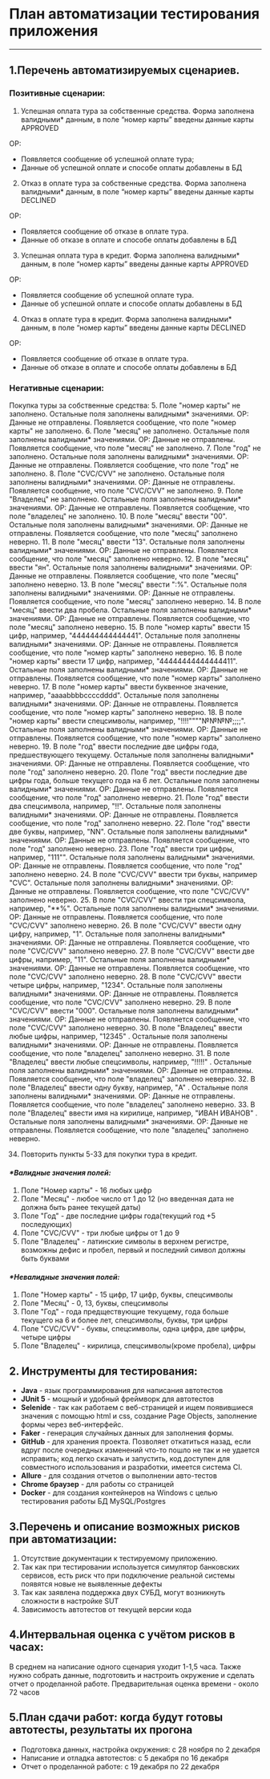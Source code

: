 # План автоматизации тестирования приложения #
---
## 1.Перечень автоматизируемых сценариев. ##
### Позитивные сценарии: ###
1. Успешная оплата тура за собственные средства. Форма заполнена валидными* данным, в поле “номер карты” введены данные карты APPROVED

ОР: 
* Появляется сообщение об успешной оплате тура;
* Данные об успешной оплате и способе оплаты добавлены в БД

2. Отказ в оплате тура за собственные средства. Форма заполнена валидными* данным, в поле “номер карты” введены данные карты DECLINED

ОР: 
* Появляется сообщение об отказе в оплате тура.
* Данные об отказе в оплате и способе оплаты добавлены в БД

3. Успешная оплата тура в кредит. Форма заполнена валидными* данным, в поле “номер карты” введены данные карты APPROVED

ОР: 
* Появляется сообщение об успешной оплате тура.
* Данные об успешной оплате и способе оплаты добавлены в БД

4. Отказ в оплате тура в кредит. Форма заполнена валидными* данным, в поле “номер карты” введены данные карты DECLINED

ОР: 
* Появляется сообщение об отказе в оплате тура.
* Данные об отказе в оплате и способе оплаты добавлены в БД

### Негативные сценарии: ###
Покупка туры за собственные средства:
5. Поле "номер карты" не заполнено. Остальные поля заполнены валидными* значениями.
ОР: Данные не отправлены. Появляется сообщение, что поле "номер карты" не заполнено.
6. Поле "месяц" не заполнено. Остальные поля заполнены валидными* значениями.
ОР: Данные не отправлены. Появляется сообщение, что поле "месяц" не заполнено.
7. Поле "год" не заполнено. Остальные поля заполнены валидными* значениями.
ОР: Данные не отправлены. Появляется сообщение, что поле "год" не заполнено.
8. Поле "CVC/CVV" не заполнено. Остальные поля заполнены валидными* значениями.
ОР: Данные не отправлены. Появляется сообщение, что поле "CVC/CVV" не заполнено.
9. Поле "Владелец" не заполнено. Остальные поля заполнены валидными* значениями.
ОР: Данные не отправлены. Появляется сообщение, что поле "владелец" не заполнено.
10. В поле "месяц" ввести "00". Остальные поля заполнены валидными* значениями.
ОР: Данные не отправлены. Появляется сообщение, что поле "месяц" заполнено неверно.
11. В поле "месяц" ввести "13". Остальные поля заполнены валидными* значениями.
    ОР: Данные не отправлены. Появляется сообщение, что поле "месяц" заполнено неверно.
12. В поле "месяц" ввести "ян". Остальные поля заполнены валидными* значениями.
    ОР: Данные не отправлены. Появляется сообщение, что поле "месяц" заполнено неверно.
13. В поле "месяц" ввести ":%". Остальные поля заполнены валидными* значениями.
    ОР: Данные не отправлены. Появляется сообщение, что поле "месяц" заполнено неверно.
14. В поле "месяц" ввести два пробела. Остальные поля заполнены валидными* значениями.
    ОР: Данные не отправлены. Появляется сообщение, что поле "месяц" заполнено неверно.
15. В поле "номер карты" ввести 15 цифр, например, "444444444444441". Остальные поля заполнены валидными* значениями.
    ОР: Данные не отправлены. Появляется сообщение, что поле "номер карты" заполнено неверно.
16. В поле "номер карты" ввести 17 цифр, например, "44444444444444411". Остальные поля заполнены валидными* значениями.
    ОР: Данные не отправлены. Появляется сообщение, что поле "номер карты" заполнено неверно.
17. В поле "номер карты" ввести буквенное значение, например, "aaaabbbbccccdddd". Остальные поля заполнены валидными* значениями.
    ОР: Данные не отправлены. Появляется сообщение, что поле "номер карты" заполнено неверно.
18. В поле "номер карты" ввести спецсимволы, например, "!!!!""""№№№№;;;;". Остальные поля заполнены валидными* значениями.
    ОР: Данные не отправлены. Появляется сообщение, что поле "номер карты" заполнено неверно.
19. В поле "год" ввести последние две цифры года, предшествующего текущему. Остальные поля заполнены валидными* значениями.
    ОР: Данные не отправлены. Появляется сообщение, что поле "год" заполнено неверно.
20. Поле "год" ввести последние две цифры года, больше текущего года на 6 лет. Остальные поля заполнены валидными* значениями.
    ОР: Данные не отправлены. Появляется сообщение, что поле "год" заполнено неверно.
21. Поле "год" ввести два спецсимвола, например, "!!". Остальные поля заполнены валидными* значениями.
    ОР: Данные не отправлены. Появляется сообщение, что поле "год" заполнено неверно.
22. Поле "год" ввести две буквы, например, "NN". Остальные поля заполнены валидными* значениями.
    ОР: Данные не отправлены. Появляется сообщение, что поле "год" заполнено неверно.
23. Поле "год" ввести три цифры, например, "111"". Остальные поля заполнены валидными* значениями.
    ОР: Данные не отправлены. Появляется сообщение, что поле "год" заполнено неверно.
24. В поле "CVC/CVV" ввести три буквы, например "CVC". Остальные поля заполнены валидными* значениями.
    ОР: Данные не отправлены. Появляется сообщение, что поле "CVC/CVV" заполнено неверно.
25. В поле "CVC/CVV" ввести три спецсимвола, например, "**%". Остальные поля заполнены валидными* значениями.
    ОР: Данные не отправлены. Появляется сообщение, что поле "CVC/CVV" заполнено неверно.
26. В поле "CVC/CVV" ввести одну цифру, например, "1". Остальные поля заполнены валидными* значениями.
    ОР: Данные не отправлены. Появляется сообщение, что поле "CVC/CVV" заполнено неверно.
27. В поле "CVC/CVV" ввести две цифры, например, "11". Остальные поля заполнены валидными* значениями.
    ОР: Данные не отправлены. Появляется сообщение, что поле "CVC/CVV" заполнено неверно.
28. В поле "CVC/CVV" ввести четыре цифры, например, "1234". Остальные поля заполнены валидными* значениями.
    ОР: Данные не отправлены. Появляется сообщение, что поле "CVC/CVV" заполнено неверно.
29. В поле "CVC/CVV" ввести "000". Остальные поля заполнены валидными* значениями.
    ОР: Данные не отправлены. Появляется сообщение, что поле "CVC/CVV" заполнено неверно.
30. В поле "Владелец" ввести любые цифры, например, "12345" . Остальные поля заполнены валидными* значениями.
    ОР: Данные не отправлены. Появляется сообщение, что поле "владелец" заполнено неверно.
31. В поле "Владелец" ввести любые спецсимволы, например, "!!!!!" . Остальные поля заполнены валидными* значениями.
    ОР: Данные не отправлены. Появляется сообщение, что поле "владелец" заполнено неверно.
32. В поле "Владелец" ввести одну букву, например, "A" . Остальные поля заполнены валидными* значениями.
    ОР: Данные не отправлены. Появляется сообщение, что поле "владелец" заполнено неверно.
33. В поле "Владелец" ввести имя на кирилице, например, "ИВАН ИВАНОВ" . Остальные поля заполнены валидными* значениями.
    ОР: Данные не отправлены. Появляется сообщение, что поле "владелец" заполнено неверно.

34. Повторить пункты 5-33 для покупки тура в кредит.
#### _*Валидные значения полей:_ ####
1. Поле "Номер карты" - 16 любых цифр
2. Поле "Месяц" - любое число от 1 до 12 (но введенная дата не должна быть ранее текущей даты)
3. Поле "Год" - две последние цифры года(текущий год +5 последующих) 
4. Поле "CVC/CVV" - три любые цифры от 1 до 9
5. Поле "Владелец" - латинские символы в верхнем регистре, возможны дефис и пробел, первый и последний символ должны быть буквами

#### _*Невалидные значения полей:_ ####
1. Поле "Номер карты" - 15 цифр, 17 цифр, буквы, спецсимволы
2. Поле "Месяц" - 0, 13, буквы, спецсимволы
3. Поле "Год" - года предществующие текущему, года больше текущего на 6 и более лет, спецсимволы, буквы, три цифры 
4. Поле "CVC/CVV" - буквы, спецсимволы, одна цифра, две цифры, четыре цифры
5. Поле "Владелец" - кирилица, спецсимволы(кроме пробела), цифры

## 2. Инструменты для тестирования: ##
* **Java** - язык программирования для написания автотестов
* **JUnit 5** - мощный и удобный фреймворк для автотестов
* **Selenide** - так как работаем с веб-страницей и ищем появившиеся значения с помощью html и css, создание Page Objects, заполнение формы через веб-интерфейс.
* **Faker** - генерация случайных данных для заполнения формы.
* **GitHub** - для хранения проекта. Позволяет откатиться назад, если вдруг после очередных изменений что-то пошло не так и не удается исправить; код легко скачать и запустить, код доступен для совместного использования и разработки, имеется система CI.
* **Allure** - для создания отчетов о выполнении авто-тестов
* **Chrome браузер** - для работы со страницей
* **Docker** - для создания контейнеров на Windows с целью тестирования работы БД MySQL/Postgres

## 3.Перечень и описание возможных рисков при автоматизации: ##
1. Отсутствие документации к тестируемому приложению.
2. Так как при тестировании используется симулятор банковских сервисов, есть риск что при подключение реальной системы появятся новые не выявленные дефекты
3. Так как заявлена поддержка двух СУБД, могут возникнуть сложности в настройке SUT
4. Зависимость автотестов от текущей версии кода

## 4.Интервальная оценка с учётом рисков в часах: ##
В среднем на написание одного сценария уходит 1-1,5 часа. Также нужно собрать данные, подготовить 
и настроить окружение и сделать отчет о проделанной работе. Предварительная оценка времени - около 72 часов

## 5.План сдачи работ: когда будут готовы автотесты, результаты их прогона ##
* Подготовка данных, настройка окружения: с 28 ноября по 2 декабря
* Написание и отладка автотестов: с 5 декабря по 16 декабря
* Отчет о проделанной работе: с 19 декабря по 22 декабря
